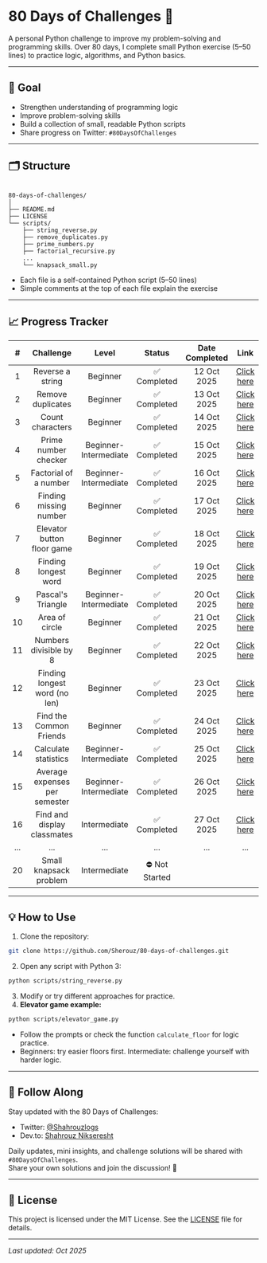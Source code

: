 # 80 Days of Challenges 🐍

A personal Python challenge to improve my problem-solving and programming skills.
Over 80 days, I complete small Python exercise (5–50 lines) to practice logic, algorithms, and Python basics.

---

## 📌 Goal

- Strengthen understanding of programming logic
- Improve problem-solving skills
- Build a collection of small, readable Python scripts
- Share progress on Twitter: `#80DaysOfChallenges`

---

## 🗂️ Structure

```

80-days-of-challenges/
│
├── README.md
├── LICENSE
└── scripts/
    ├── string_reverse.py
    ├── remove_duplicates.py
    ├── prime_numbers.py
    ├── factorial_recursive.py
    ...
    └── knapsack_small.py

```

- Each file is a self-contained Python script (5–50 lines)
- Simple comments at the top of each file explain the exercise

---

## 📈 Progress Tracker

| #       | Challenge                      | Level                 | Status           | Date Completed   | Link                                                 |
| :-----: | :----------------------------: | :-------------------: | :--------------: | :--------------: | :--------------------------------------------------: |
| 1       | Reverse a string               | Beginner              | ✅ Completed    | 12 Oct 2025      | [Click here](scripts/string_reverse.py)               |
| 2       | Remove duplicates              | Beginner              | ✅ Completed    | 13 Oct 2025      | [Click here](scripts/remove_duplicates.py)            |
| 3       | Count characters               | Beginner              | ✅ Completed    | 14 Oct 2025      | [Click here](scripts/count_characters.py)             |
| 4       | Prime number checker           | Beginner-Intermediate | ✅ Completed    | 15 Oct 2025      | [Click here](scripts/prime_numbers.py)                |
| 5       | Factorial of a number          | Beginner-Intermediate | ✅ Completed    | 16 Oct 2025      | [Click here](scripts/factorial_calculation.py)        |
| 6       | Finding missing number         | Beginner              | ✅ Completed    | 17 Oct 2025      | [Click here](scripts/missing_number_in_sequence.py)   |
| 7       | Elevator button floor game     | Beginner              | ✅ Completed    | 18 Oct 2025      | [Click here](scripts/elevator_game.py)                |
| 8       | Finding longest word           | Beginner              | ✅ Completed    | 19 Oct 2025      | [Click here](scripts/longest_word.py)                 |
| 9       | Pascal's Triangle              | Beginner-Intermediate | ✅ Completed    | 20 Oct 2025      | [Click here](scripts/pascal_triangle.py)              |
| 10      | Area of circle                 | Beginner              | ✅ Completed    | 21 Oct 2025      | [Click here](scripts/circle_area.py)                  |
| 11      | Numbers divisible by 8         | Beginner              | ✅ Completed    | 22 Oct 2025      | [Click here](scripts/divisible_by_eight.py)           |
| 12      | Finding longest word (no len)  | Beginner              | ✅ Completed    | 23 Oct 2025      | [Click here](scripts/longest_word_without_len.py)     |
| 13      | Find the Common Friends        | Beginner              | ✅ Completed    | 24 Oct 2025      | [Click here](scripts/common_friends.py)               |
| 14      | Calculate statistics           | Beginner-Intermediate | ✅ Completed    | 25 Oct 2025      | [Click here](scripts/calculate_statistics.py)         |
| 15      | Average expenses per semester  | Beginner-Intermediate | ✅ Completed    | 26 Oct 2025      | [Click here](scripts/semester_expenses.py)            |
| 16      | Find and display classmates    | Intermediate          | ✅ Completed    | 27 Oct 2025      | [Click here](scripts/classmates_report.py)            |
| ...     | ...                            | ...                   | ...              | ...              | ...                                                   |
| 20      | Small knapsack problem         | Intermediate          | ⛔ Not Started  |                  |                                                        |

---

## 💡 How to Use

1. Clone the repository:

```bash
git clone https://github.com/Sherouz/80-days-of-challenges.git
```

2. Open any script with Python 3:

```bash
python scripts/string_reverse.py
```

3. Modify or try different approaches for practice.
4. **Elevator game example:**

```bash
python scripts/elevator_game.py
```

* Follow the prompts or check the function `calculate_floor` for logic practice.
* Beginners: try easier floors first. Intermediate: challenge yourself with harder logic.
---

## 🔗 Follow Along

Stay updated with the 80 Days of Challenges:

- Twitter: [@Shahrouzlogs](https://x.com/Shahrouzlogs/)
- Dev.to: [Shahrouz Nikseresht](https://dev.to/shahrouzlogs/)

Daily updates, mini insights, and challenge solutions will be shared with `#80DaysOfChallenges`.  
Share your own solutions and join the discussion! 🚀

---

## 📝 License

This project is licensed under the MIT License. See the [LICENSE](LICENSE) file for details.

---

*Last updated: Oct 2025*
